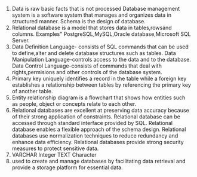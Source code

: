 1. Data is raw basic facts that is not processed
   Database management system is a software system that manages and organizes data in structured manner.
   Schema is the design of database.
2. Relational database is a model that stores data in tables,rowsand columns.
   Examples" PostgreSQL,MySQL,Oracle database,Microsoft SQL Server.
3. Data Definition Language- consists of SQL commands that can be used to define,alter and delete database structures such as tables.
   Data Manipulation Language-controls access to the data and to the database.
   Data Control Language-consists of commands that deal with rights,permisions and other controls of the database system.
4. Primary key uniquely identifies a record in the table while a foreign key establishes a relationship between tables by referencing the primary key of another table.
5. Entity relationship diagram is a flowchart that shows how entities such as people, object or concepts relate to each other.
6. Relational databases are excellent at preserving data accuracy because of their strong application of constraints.
   Relational database can be accessed through standard interface provided by SQL.
   Relational database enables a flexible approach of the schema design.
   Relational databases use normalization techniques to reduce redundancy and enhance data efficiency.
   Relational databases provide strong security measures to protect sensitive data.
7. VARCHAR
   Integer
   TEXT
   Character
8. used to create and manage databases by facilitating data retrieval and provide a storage platform for essential data.
